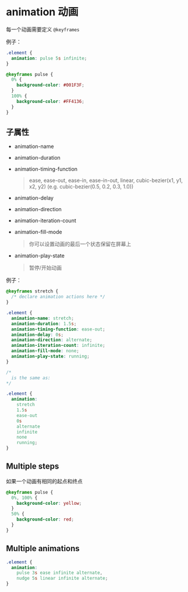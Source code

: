# animation 动画
每一个动画需要定义 `@keyframes`

例子：
```css
.element {
  animation: pulse 5s infinite;
}

@keyframes pulse {
  0% {
    background-color: #001F3F;
  }
  100% {
    background-color: #FF4136;
  }
}
```

## 子属性
- animation-name

- animation-duration

- animation-timing-function
  > ease, ease-out, ease-in, ease-in-out, linear, cubic-bezier(x1, y1, x2, y2) (e.g. cubic-bezier(0.5, 0.2, 0.3, 1.0))
- animation-delay

- animation-direction

- animation-iteration-count

- animation-fill-mode
  > 你可以设置动画的最后一个状态保留在屏幕上

- animation-play-state
  > 暂停/开始动画

例子：
```css
@keyframes stretch {
  /* declare animation actions here */
}

.element {
  animation-name: stretch;
  animation-duration: 1.5s; 
  animation-timing-function: ease-out; 
  animation-delay: 0s;
  animation-direction: alternate;
  animation-iteration-count: infinite;
  animation-fill-mode: none;
  animation-play-state: running; 
}

/*
  is the same as:
*/

.element {
  animation: 
    stretch
    1.5s
    ease-out
    0s
    alternate
    infinite
    none
    running;
}
```

## Multiple steps
如果一个动画有相同的起点和终点
```css
@keyframes pulse {
  0%, 100% {
    background-color: yellow;
  }
  50% {
    background-color: red;
  }
}
```

## Multiple animations
```css
.element {
  animation: 
    pulse 3s ease infinite alternate, 
    nudge 5s linear infinite alternate;
}
```


